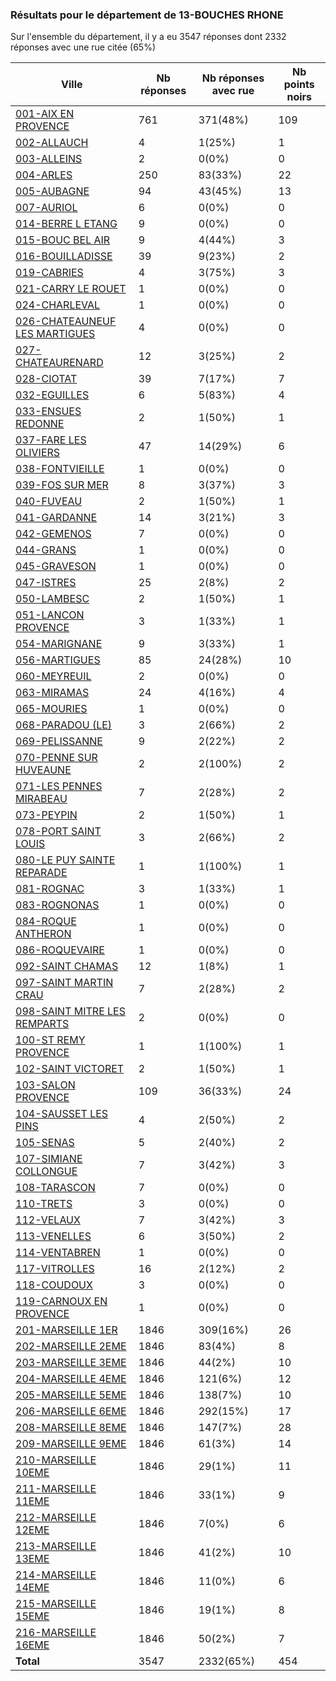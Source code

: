 ### Résultats pour le département de 13-BOUCHES RHONE

Sur l'ensemble du département, il y a eu 3547 réponses dont 2332 réponses avec une rue citée (65%)

| Ville | Nb réponses | Nb réponses avec rue | Nb points noirs |
|-------------|-------------|----------------------|-----------------|
|<a href='001-AIX EN PROVENCE.md'>001-AIX EN PROVENCE</a>|761|371(48%)|109|
|<a href='002-ALLAUCH.md'>002-ALLAUCH</a>|4|1(25%)|1|
|<a href='003-ALLEINS.md'>003-ALLEINS</a>|2|0(0%)|0|
|<a href='004-ARLES.md'>004-ARLES</a>|250|83(33%)|22|
|<a href='005-AUBAGNE.md'>005-AUBAGNE</a>|94|43(45%)|13|
|<a href='007-AURIOL.md'>007-AURIOL</a>|6|0(0%)|0|
|<a href='014-BERRE L ETANG.md'>014-BERRE L ETANG</a>|9|0(0%)|0|
|<a href='015-BOUC BEL AIR.md'>015-BOUC BEL AIR</a>|9|4(44%)|3|
|<a href='016-BOUILLADISSE.md'>016-BOUILLADISSE</a>|39|9(23%)|2|
|<a href='019-CABRIES.md'>019-CABRIES</a>|4|3(75%)|3|
|<a href='021-CARRY LE ROUET.md'>021-CARRY LE ROUET</a>|1|0(0%)|0|
|<a href='024-CHARLEVAL.md'>024-CHARLEVAL</a>|1|0(0%)|0|
|<a href='026-CHATEAUNEUF LES MARTIGUES.md'>026-CHATEAUNEUF LES MARTIGUES</a>|4|0(0%)|0|
|<a href='027-CHATEAURENARD.md'>027-CHATEAURENARD</a>|12|3(25%)|2|
|<a href='028-CIOTAT.md'>028-CIOTAT</a>|39|7(17%)|7|
|<a href='032-EGUILLES.md'>032-EGUILLES</a>|6|5(83%)|4|
|<a href='033-ENSUES REDONNE.md'>033-ENSUES REDONNE</a>|2|1(50%)|1|
|<a href='037-FARE LES OLIVIERS.md'>037-FARE LES OLIVIERS</a>|47|14(29%)|6|
|<a href='038-FONTVIEILLE.md'>038-FONTVIEILLE</a>|1|0(0%)|0|
|<a href='039-FOS SUR MER.md'>039-FOS SUR MER</a>|8|3(37%)|3|
|<a href='040-FUVEAU.md'>040-FUVEAU</a>|2|1(50%)|1|
|<a href='041-GARDANNE.md'>041-GARDANNE</a>|14|3(21%)|3|
|<a href='042-GEMENOS.md'>042-GEMENOS</a>|7|0(0%)|0|
|<a href='044-GRANS.md'>044-GRANS</a>|1|0(0%)|0|
|<a href='045-GRAVESON.md'>045-GRAVESON</a>|1|0(0%)|0|
|<a href='047-ISTRES.md'>047-ISTRES</a>|25|2(8%)|2|
|<a href='050-LAMBESC.md'>050-LAMBESC</a>|2|1(50%)|1|
|<a href='051-LANCON PROVENCE.md'>051-LANCON PROVENCE</a>|3|1(33%)|1|
|<a href='054-MARIGNANE.md'>054-MARIGNANE</a>|9|3(33%)|1|
|<a href='056-MARTIGUES.md'>056-MARTIGUES</a>|85|24(28%)|10|
|<a href='060-MEYREUIL.md'>060-MEYREUIL</a>|2|0(0%)|0|
|<a href='063-MIRAMAS.md'>063-MIRAMAS</a>|24|4(16%)|4|
|<a href='065-MOURIES.md'>065-MOURIES</a>|1|0(0%)|0|
|<a href='068-PARADOU (LE).md'>068-PARADOU (LE)</a>|3|2(66%)|2|
|<a href='069-PELISSANNE.md'>069-PELISSANNE</a>|9|2(22%)|2|
|<a href='070-PENNE SUR HUVEAUNE.md'>070-PENNE SUR HUVEAUNE</a>|2|2(100%)|2|
|<a href='071-LES PENNES MIRABEAU.md'>071-LES PENNES MIRABEAU</a>|7|2(28%)|2|
|<a href='073-PEYPIN.md'>073-PEYPIN</a>|2|1(50%)|1|
|<a href='078-PORT SAINT LOUIS.md'>078-PORT SAINT LOUIS</a>|3|2(66%)|2|
|<a href='080-LE PUY SAINTE REPARADE.md'>080-LE PUY SAINTE REPARADE</a>|1|1(100%)|1|
|<a href='081-ROGNAC.md'>081-ROGNAC</a>|3|1(33%)|1|
|<a href='083-ROGNONAS.md'>083-ROGNONAS</a>|1|0(0%)|0|
|<a href='084-ROQUE ANTHERON.md'>084-ROQUE ANTHERON</a>|1|0(0%)|0|
|<a href='086-ROQUEVAIRE.md'>086-ROQUEVAIRE</a>|1|0(0%)|0|
|<a href='092-SAINT CHAMAS.md'>092-SAINT CHAMAS</a>|12|1(8%)|1|
|<a href='097-SAINT MARTIN CRAU.md'>097-SAINT MARTIN CRAU</a>|7|2(28%)|2|
|<a href='098-SAINT MITRE LES REMPARTS.md'>098-SAINT MITRE LES REMPARTS</a>|2|0(0%)|0|
|<a href='100-ST REMY PROVENCE.md'>100-ST REMY PROVENCE</a>|1|1(100%)|1|
|<a href='102-SAINT VICTORET.md'>102-SAINT VICTORET</a>|2|1(50%)|1|
|<a href='103-SALON PROVENCE.md'>103-SALON PROVENCE</a>|109|36(33%)|24|
|<a href='104-SAUSSET LES PINS.md'>104-SAUSSET LES PINS</a>|4|2(50%)|2|
|<a href='105-SENAS.md'>105-SENAS</a>|5|2(40%)|2|
|<a href='107-SIMIANE COLLONGUE.md'>107-SIMIANE COLLONGUE</a>|7|3(42%)|3|
|<a href='108-TARASCON.md'>108-TARASCON</a>|7|0(0%)|0|
|<a href='110-TRETS.md'>110-TRETS</a>|3|0(0%)|0|
|<a href='112-VELAUX.md'>112-VELAUX</a>|7|3(42%)|3|
|<a href='113-VENELLES.md'>113-VENELLES</a>|6|3(50%)|2|
|<a href='114-VENTABREN.md'>114-VENTABREN</a>|1|0(0%)|0|
|<a href='117-VITROLLES.md'>117-VITROLLES</a>|16|2(12%)|2|
|<a href='118-COUDOUX.md'>118-COUDOUX</a>|3|0(0%)|0|
|<a href='119-CARNOUX EN PROVENCE.md'>119-CARNOUX EN PROVENCE</a>|1|0(0%)|0|
|<a href='201-MARSEILLE 1ER.md'>201-MARSEILLE 1ER</a>|1846|309(16%)|26|
|<a href='202-MARSEILLE 2EME.md'>202-MARSEILLE 2EME</a>|1846|83(4%)|8|
|<a href='203-MARSEILLE 3EME.md'>203-MARSEILLE 3EME</a>|1846|44(2%)|10|
|<a href='204-MARSEILLE 4EME.md'>204-MARSEILLE 4EME</a>|1846|121(6%)|12|
|<a href='205-MARSEILLE 5EME.md'>205-MARSEILLE 5EME</a>|1846|138(7%)|10|
|<a href='206-MARSEILLE 6EME.md'>206-MARSEILLE 6EME</a>|1846|292(15%)|17|
|<a href='208-MARSEILLE 8EME.md'>208-MARSEILLE 8EME</a>|1846|147(7%)|28|
|<a href='209-MARSEILLE 9EME.md'>209-MARSEILLE 9EME</a>|1846|61(3%)|14|
|<a href='210-MARSEILLE 10EME.md'>210-MARSEILLE 10EME</a>|1846|29(1%)|11|
|<a href='211-MARSEILLE 11EME.md'>211-MARSEILLE 11EME</a>|1846|33(1%)|9|
|<a href='212-MARSEILLE 12EME.md'>212-MARSEILLE 12EME</a>|1846|7(0%)|6|
|<a href='213-MARSEILLE 13EME.md'>213-MARSEILLE 13EME</a>|1846|41(2%)|10|
|<a href='214-MARSEILLE 14EME.md'>214-MARSEILLE 14EME</a>|1846|11(0%)|6|
|<a href='215-MARSEILLE 15EME.md'>215-MARSEILLE 15EME</a>|1846|19(1%)|8|
|<a href='216-MARSEILLE 16EME.md'>216-MARSEILLE 16EME</a>|1846|50(2%)|7|
| **Total** |3547|2332(65%)|454|

